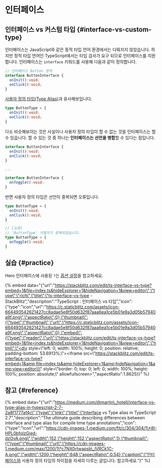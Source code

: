 # 인터페이스

## 인터페이스 vs 커스텀 타입 {#interface-vs-custom-type}

인터페이스는 JavaScript와 같은 동적 타입 언어 환경에서는 다뤄지지 않았습니다. 하지만 정적 타입 언어인 TypeScript에서는 타입 검사가 요구 되므로  인터페이스를 지원합니다. 인터페이스는 `interface` 키워드를 사용해 다음과 같이 정의합니다.

```typescript
// 인터페이스 Button 정의
interface ButtonInterface {
  onInit():void;
  onClick():void;
}
```

[사용자 정의 타입\(Type Alias\)](../types/custom.md)과 유사해보입니다.

```typescript
type ButtonType = {
  onInit():void;
  onClick():void;
}
```

다소 비슷해보이는 것은 사실이나 사용자 정의 타입이 할 수 없는 것을 인터페이스는 할 수 있습니다. 할 수 있는 것 중 하나는 **인터페이스는 선언을 병합**할 수 있다는 점입니다.

```typescript
interface ButtonInterface {
  onInit():void;
  onClick():void;
}

...

interface ButtonInterface {
  onToggle():void;
}
```

반면 사용자 정의 타입은 선언이 중복되면 오류입니다.

```typescript
type ButtonType = {
  onInit():void;
  onClick():void;
}

// [오류]
// 'ButtonType' 식별자가 중복되었습니다.
type ButtonType = {
  onToggle():void;
}
```

## 실습 {#practice}

Hero 인터페이스에 사용된 `?`는 [옵션 설정](optional-properties.md)을 참고하세요.

{% embed data="{\"url\":\"https://stackblitz.com/edit/ts-interface-vs-type?embed=1&file=index.ts&hideExplorer=1&hideNavigation=1&view=editor\",\"type\":\"rich\",\"title\":\"ts-interface-vs-type - StackBlitz\",\"description\":\"TypeScript : 인터페이스 vs 타입\",\"icon\":{\"type\":\"icon\",\"url\":\"https://c.staticblitz.com/assets/icon-664493542621427cc8adae5e8f50d632f87aaa6ea1ce5b01e9a3d05b57940a9f.png\",\"aspectRatio\":0},\"thumbnail\":{\"type\":\"thumbnail\",\"url\":\"https://c.staticblitz.com/assets/icon-664493542621427cc8adae5e8f50d632f87aaa6ea1ce5b01e9a3d05b57940a9f.png\",\"aspectRatio\":0},\"embed\":{\"type\":\"reader\",\"url\":\"https://stackblitz.com/edit/ts-interface-vs-type?embed=1&file=index.ts&hideExplorer=1&hideNavigation=1&view=editor\",\"html\":\"<div style=\\\"left: 0; width: 100%; height: 0; position: relative; padding-bottom: 53.6913%;\\\"><iframe src=\\\"https://stackblitz.com/edit/ts-interface-vs-type?embed=1&amp;file=index.ts&amp;hideExplorer=1&amp;hideNavigation=1&amp;view=editor\\\" style=\\\"border: 0; top: 0; left: 0; width: 100%; height: 100%; position: absolute;\\\" allowfullscreen></iframe></div>\",\"aspectRatio\":1.8625}}" %}

## 참고 {#reference}

{% embed data="{\"url\":\"https://medium.com/@martin\_hotell/interface-vs-type-alias-in-typescript-2-7-2a8f1777af4c\",\"type\":\"link\",\"title\":\"Interface vs Type alias in TypeScript 2.7\",\"description\":\"The ultimate guide describing differences between interface and type alias for compile time type annotations\",\"icon\":{\"type\":\"icon\",\"url\":\"https://cdn-images-1.medium.com/fit/c/304/304/1\*8I-HPL0bfoIzGied-dzOvA.png\",\"width\":152,\"height\":152,\"aspectRatio\":1},\"thumbnail\":{\"type\":\"thumbnail\",\"url\":\"https://cdn-images-1.medium.com/max/1200/1\*c7NX0rtwapsb\_lVRCk1C-A.png\",\"width\":1200,\"height\":648,\"aspectRatio\":0.54},\"caption\":\"인터페이스와 사용자 정의 타입의 차이점을 자세히 다루는 글입니다. 참고하세요.\"}" %}

